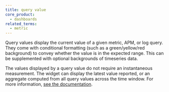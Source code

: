 ```yaml
---
title: query value
core_product:
  - dashboards
related_terms:
  - metric
---
```

Query values display the current value of a given metric, APM, or log query. They come with conditional formatting (such as a green/yellow/red background) to convey whether the value is in the expected range. This can be supplemented with optional backgrounds of timeseries data. 

The values displayed by a query value do not require an instantaneous measurement. The widget can display the latest value reported, or an aggregate computed from all query values across the time window. For more information, <a href="/dashboards/widgets/graphs/query_value/">see the documentation</a>.